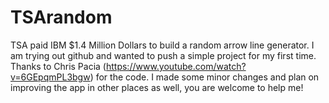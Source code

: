 # TSArandom
TSA paid IBM $1.4 Million Dollars to build a random arrow line generator. I am trying out github and wanted to push a simple project for my first time. Thanks to Chris Pacia (https://www.youtube.com/watch?v=6GEpqmPL3bgw) for the code. I made some minor changes and plan on improving the app in other places as well, you are welcome to help me! 
